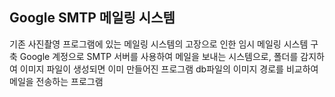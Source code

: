 ## Google SMTP 메일링 시스템

기존 사진촬영 프로그램에 있는 메일링 시스템의 고장으로 인한 임시 메일링 시스템 구축
Google 계정으로 SMTP 서버를 사용하여 메일을 보내는 시스템으로, 폴더를 감지하여 이미지 파일이 생성되면 이미 만들어진 프로그램 db파일의 이미지 경로를 비교하여 메일을 전송하는 프로그램
